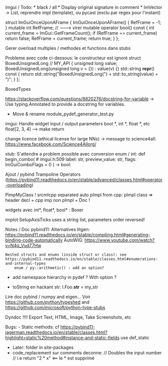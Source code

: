 imgui / Todo:
    * black / all
    * Display original signature in comment
    * ImVector -> List, reprendre impl (template), ou pycast (exclu par regex pour l'instant)

struct ImGuiOnceUponAFrame
{
    ImGuiOnceUponAFrame() { RefFrame = -1; }
    mutable int RefFrame; // ---> virer mutable
    operator bool() const { int current_frame = ImGui::GetFrameCount(); if (RefFrame == current_frame) return false; RefFrame = current_frame; return true; }
};

Gerer overload multiples / methodes et functions dans stubs

Probleme avec code ci-dessous: le constructeur est ignoré
     struct BoxedUnsignedLong // MY_API
      {
      unsigned long value;
      BoxedUnsignedLong(unsigned long v = {}) : value(v) {}
      std::string __repr__() const { return std::string("BoxedUnsignedLong(") + std::to_string(value) + ")"; }
      };


BoxedTypes

https://stackoverflow.com/questions/8820276/docstring-for-variable -> Use typing.Annotated to provide a docstring for variables.

* Move & rename module_pydef_generator_test.py



imgui: Handle widget input / output parameters
        bool *, int *, float *, etc
        float[2, 3, 4]
        --> make return

change licence (ethical license for large NNs)
    -> message to science4all: https://www.facebook.com/Science4Allorg/

stub:
    S'attendre a problem possible avec conversion enum / int:
        def begin_combo(    # imgui.h:509
        label: str,
        preview_value: str,
        flags: ImGuiComboFlags = 0
        ) -> bool:

Ajout / pybind
    Trampoline
    Operators (https://pybind11.readthedocs.io/en/stable/advanced/classes.html#operator-overloading)



PimpMyClass !
    srcmlcpp separated
    auto pImpl from cpp: pImpl class  => header decl + cpp imp non pImpl + Doc !


widgets avec int*, float*, bool* : Boxer

implot SetupAxisTicks uses a string list, parameters order reversed!



Notes / Doc pybind11:
    Alternatives litgen:
        https://pybind11.readthedocs.io/en/stable/compiling.html#generating-binding-code-automatically
        AutoWIG:
            https://www.youtube.com/watch?v=N4q_Vud77Hw

    Nested structs and enums (inside struct or class): see https://pybind11.readthedocs.io/en/stable/classes.html#enumerations-and-internal-types
        enum / py::arithmetic() : add an option?

- add namespace hierarchy in pydef ? With option ?

- toString en hackant str:
    l.Foo.__str__ = my_str


Lire doc pybind / numpy and eigen...
Voir https://github.com/python/typeshed and https://github.com/microsoft/python-type-stubs


Dyndoc !!!!
    Export Text, HTML, Image, Take Screenshots, etc



Bugs:
    - Static methods: cf https://pybind11-jagerman.readthedocs.io/en/stable/classes.html?highlight=static%20method#instance-and-static-fields
        use def_static

- Later: folder in site-packages
- code_replacement sur comments deconne:
    // Doubles the input number
    // i.e return "2 * x"    <== le * est supprimé

